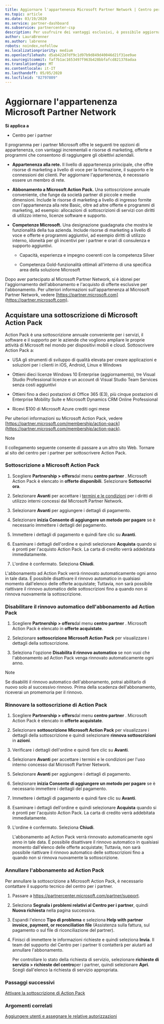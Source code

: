 ```yaml
---
title: Aggiornare l'appartenenza Microsoft Partner Network | Centro per i partner
ms.topic: article
ms.date: 03/19/2020
ms.service: partner-dashboard
ms.subservice: partnercenter-csp
description: Per usufruire dei vantaggi esclusivi, è possibile aggiornare l'appartenenza a MPN a un'appartenenza a Microsoft Action Pack sottoscrizione o a competenze Microsoft.
author: LauraBrenner
ms.author: labrenne
robots: noindex,nofollow
ms.localizationpriority: medium
ms.openlocfilehash: d5ab422d7df9c1d97b9d849d40046d21f31ee9ae
ms.sourcegitcommit: faf7b1ac1653497f963b428bbfafcd821378adaa
ms.translationtype: MT
ms.contentlocale: it-IT
ms.lasthandoff: 05/05/2020
ms.locfileid: "82797809"
---
```

# <a name="upgrade-your-microsoft-partner-network-membership"></a>Aggiornare l'appartenenza Microsoft Partner Network

**Si applica a**

-  Centro per i partner

Il programma per i partner Microsoft offre le seguenti tre opzioni di appartenenza, con vantaggi incrementali e risorse di marketing, offerte e programmi che consentono di raggiungere gli obiettivi aziendali.

- **Appartenenza alla rete.** Il livello di appartenenza principale, che offre risorse di marketing a livello di voce per la formazione, il supporto e le connessioni dei clienti. Per aggiornare l'appartenenza, è necessario essere un membro di rete.

- **Abbonamento a Microsoft Action Pack.** Una sottoscrizione annuale conveniente, che funge da società partner di piccole e medie dimensioni. Include le risorse di marketing a livello di ingresso fornite con l'appartenenza alla rete Basic, oltre ad altre offerte e programmi di marketing, ad esempio: allocazioni di sottoscrizioni di servizi con diritti di utilizzo interno, licenze software e supporto.

- **Competenze Microsoft.** Una designazione guadagnata che mostra le funzionalità della tua azienda. Include risorse di marketing a livello di voce e offerte e programmi aggiuntivi, ad esempio diritti di utilizzo interno, idoneità per gli incentivi per i partner e orari di consulenza e supporto aggiuntivi.

  - Capacità, esperienza e impegno coerenti con la competenza Silver

  - Competenza Gold-funzionalità ottimali all'interno di una specifica area della soluzione Microsoft

Dopo aver partecipato al Microsoft Partner Network, si è idonei per l'aggiornamento dell'abbonamento e l'acquisto di offerte esclusive per l'abbonamento. Per ulteriori informazioni sull'appartenenza al Microsoft Partner Network, vedere [https://partner.microsoft.com](https://partner.microsoft.com).

## <a name="purchase-a-microsoft-action-pack-subscription"></a>Acquistare una sottoscrizione di Microsoft Action Pack

Action Pack è una sottoscrizione annuale conveniente per i servizi, il software e il supporto per le aziende che vogliono ampliare le proprie attività di Microsoft nel mondo per dispositivi mobili e cloud. Sottoscrivere Action Pack a:

- USA gli strumenti di sviluppo di qualità elevata per creare applicazioni e soluzioni per i clienti in iOS, Android, Linux e Windows 

- Ottieni dieci licenze Windows 10 Enterprise (aggiornamento), tre Visual Studio Professional licenze e un account di Visual Studio Team Services senza costi aggiuntivi 

- Ottieni fino a dieci postazioni di Office 365 (E3), più cinque postazioni di Enterprise Mobility Suite e Microsoft Dynamics CRM Online Professional

- Ricevi $100 di Microsoft Azure crediti ogni mese

Per ulteriori informazioni su Microsoft Action Pack, vedere [https://partner.microsoft.com/membership/action-pack](https://partner.microsoft.com/membership/action-pack). 

> [!NOTE]  
> Il collegamento seguente consente di passare a un altro sito Web. Tornare al sito del centro per i partner per sottoscrivere Action Pack.


### <a name="subscribe-to-microsoft-action-pack"></a>Sottoscrizione a Microsoft Action Pack

1. Scegliere **Partnership > offers**dal menu **centro partner** . Microsoft Action Pack è elencato in **offerte disponibili**. Selezionare **Sottoscrivi ora**. 

2. Selezionare **Avanti** per accettare i [termini e le condizioni](https://go.microsoft.com/fwlink/?linkid=842232) per i diritti di utilizzo interni concessi dal Microsoft Partner Network.  

3. Selezionare **Avanti** per aggiungere i dettagli di pagamento. 

4. Selezionare **inizia Consente di aggiungere un metodo per pagare** se è necessario immettere i dettagli del pagamento.

5. Immettere i dettagli di pagamento e quindi fare clic su **Avanti**.

6. Esaminare i dettagli dell'ordine e quindi selezionare **Acquista** quando si è pronti per l'acquisto Action Pack. La carta di credito verrà addebitata immediatamente.

7. L'ordine è confermato. Seleziona **Chiudi**.

L'abbonamento ad Action Pack verrà rinnovato automaticamente ogni anno in tale data. È possibile disattivare il rinnovo automatico in qualsiasi momento dall'elenco delle offerte acquistate; Tuttavia, non sarà possibile riattivare il rinnovo automatico delle sottoscrizioni fino a quando non si rinnova nuovamente la sottoscrizione. 

### <a name="turn-off-automatic-action-pack-subscription-renewal"></a>Disabilitare il rinnovo automatico dell'abbonamento ad Action Pack

1. Scegliere **Partnership > offers**dal menu **centro partner** . Microsoft Action Pack è elencato in **offerte acquistate**.

2. Selezionare **sottoscrizione Microsoft Action Pack** per visualizzare i dettagli della sottoscrizione. 

3. Seleziona l'opzione **Disabilita il rinnovo automatico** se non vuoi che l'abbonamento ad Action Pack venga rinnovato automaticamente ogni anno. 

> [!NOTE]  
> Se disabiliti il rinnovo automatico dell'abbonamento, potrai abilitarlo di nuovo solo al successivo rinnovo. Prima della scadenza dell'abbonamento, riceverai un promemoria per il rinnovo.


### <a name="renew-your-action-pack-subscription"></a>Rinnovare la sottoscrizione di Action Pack

1. Scegliere **Partnership > offers**dal menu **centro partner** . Microsoft Action Pack è elencato in **offerte acquistate**.

2. Selezionare **sottoscrizione Microsoft Action Pack** per visualizzare i dettagli della sottoscrizione e quindi selezionare **rinnova sottoscrizioni** in **azioni**.  

3. Verificare i dettagli dell'ordine e quindi fare clic su **Avanti**.

4. Selezionare **Avanti** per accettare i termini e le condizioni per l'uso interno concesso dal Microsoft Partner Network.  

5. Selezionare **Avanti** per aggiungere i dettagli di pagamento. 

6. Selezionare **inizia Consente di aggiungere un metodo per pagare** se è necessario immettere i dettagli del pagamento. 

7. Immettere i dettagli di pagamento e quindi fare clic su **Avanti**.

8. Esaminare i dettagli dell'ordine e quindi selezionare **Acquista** quando si è pronti per l'acquisto Action Pack. La carta di credito verrà addebitata immediatamente.

9. L'ordine è confermato. Seleziona **Chiudi**.

    L'abbonamento ad Action Pack verrà rinnovato automaticamente ogni anno in tale data. È possibile disattivare il rinnovo automatico in qualsiasi momento dall'elenco delle offerte acquistate; Tuttavia, non sarà possibile riattivare il rinnovo automatico delle sottoscrizioni fino a quando non si rinnova nuovamente la sottoscrizione. 


### <a name="cancel-your-action-pack-subscription"></a>Annullare l'abbonamento ad Action Pack

Per annullare la sottoscrizione a Microsoft Action Pack, è necessario contattare il supporto tecnico del centro per i partner.

1. Passare a https://partnercenter.microsoft.com/partner/support.

2. Seleziona **Segnala i problemi relativi al Centro per i partner**, quindi **Nuova richiesta** nella pagina successiva.

3. Espandi l'elenco **Tipo di problema** e seleziona **Help with partner invoice, payment, or reconciliation file** (Assistenza sulla fattura, sul pagamento o sul file di riconciliazione del partner). 

4. Finisci di immettere le informazioni richieste e quindi seleziona **Invia**. Il team del supporto del Centro per i partner ti contatterà per aiutarti ad annullare l'abbonamento.

    Per controllare lo stato della richiesta di servizio, selezionare **richieste di servizio > richieste del centro**per i partner, quindi selezionare **Apri**. Scegli dall'elenco la richiesta di servizio appropriata.  

 
### <a name="next-steps"></a>Passaggi successivi

[Attivare la sottoscrizione di Action Pack](manage-your-partner-network-benefits.md)


### <a name="related-topics"></a>Argomenti correlati

[Aggiungere utenti e assegnare le relative autorizzazioni](create-user-accounts-and-set-permissions.md)